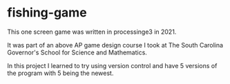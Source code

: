 # fishing-game
This one screen game was written in processinge3 in 2021.

It was part of an above AP game design course I took at The South Carolina Governor's School for Science and Mathematics.

In this project I learned to try using version control and have 5 versions of the program with 5 being the newest.
